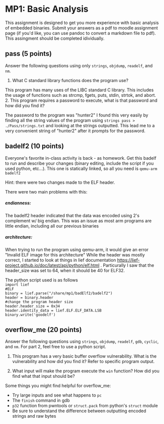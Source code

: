 # MP1: Basic Analysis

This assignment is designed to get you more experience with basic analysis of
embedded binaries.  Submit your answers as a pdf to moodle assignment page (if
you'd like, you can use pandoc to convert a markdown file to pdf).  This
assingment should be completed idividually.

## pass (5 points)

Answer the following questions using only `strings`, `objdump`, `readelf`, and `nm`.

1. What C standard library functions does the program use?

This program has many uses of the LIBC standard C library. This includes the usage of functions such as strcmp, fgets, puts, stdin, strtok, and abort.
2. This program requires a password to execute, what is that password and
  how did you find it? 

The password to the program was "hunter2"
I found this very easily by finding all the string values of the program using ` strings pass > ./Pass/strings.txt ` and looking at the strings outputted. This lead me to a very convenient string of "hunter2" after it prompts for the password. 
  

## badelf2 (10 points)

Everyone's favorite in-class activity is back - as homework.  Get this badelf to run and describe your changes (binary editing, include the script if you used python, etc...). This one is statically linked, so all you need is `qemu-arm badelf2`

Hint: there were two changes made to the ELF header.

There were two main problems with this: 

##### endianness: 
The badelf2 header indicated that the data was encoded using 2's complement w/ big endian. This was an issue as most arm programs are little endian, including all our previous binaries
##### architecture: 
When trying to run the program using qemu-arm, it would give an error "Invalid ELF image for this architecture" While the header was mostly correct, I started to look at things in lief documentation https://lief-project.github.io/doc/latest/api/python/elf.html . Particurally I saw that the header_size was set to 64, when it should be 40 for ELF32.

The python script used is as follows \
` import lief ` \
` #ELF ` \
`binary = lief.parse("/share/mp1/badElf2/badelf2")`\
`header = binary.header` \
`#change the program header size` \
`header.header_size = 0x34` \
`header.identity_data = lief.ELF.ELF_DATA.LSB` \
`binary.write('goodelf')`

## overflow_me (20 points)

Answer the following questions using `strings`, `objdump`, `readelf`, `gdb`, `cyclic`, and `nm`.  For part 2, feel free to use a python script.

1. This program has a very basic buffer overflow vulnerability.  What is the
  vulnerability and how did you find it?  Refer to specific program output.

2. What input will make the program execute the `win` function?  How did you
  find what that input should be?

Some things you might find helpful for overflow_me:
* Try large inputs and see what happens to `pc`
* The `finish` command in gdb
* `p32` function from pwntools or `struct.pack` from python's `struct` module
* Be sure to understand the difference between outputting encoded strings and raw bytes
